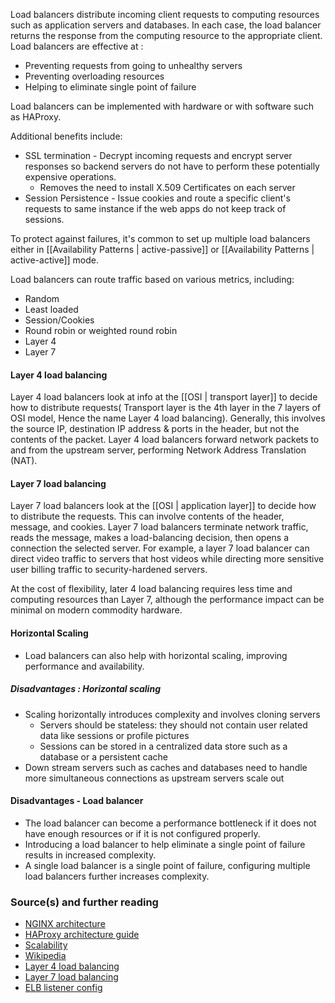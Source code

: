 Load balancers distribute incoming client requests to computing resources such as application servers and databases. In each case, the load balancer returns the response from the computing resource to the appropriate client. Load balancers are effective at : 
- Preventing requests from going to unhealthy servers
- Preventing overloading resources
- Helping to eliminate single point of failure

Load balancers can be implemented with hardware or with software such as HAProxy.

Additional benefits include:
- SSL termination - Decrypt incoming requests and encrypt server responses so backend servers do not have to perform these potentially expensive operations.
	- Removes the need to install X.509 Certificates on each server
- Session Persistence - Issue cookies and route a specific client's requests to same instance if the web apps do not keep track of sessions.

To protect against failures, it's common to set up multiple load balancers either in [[Availability Patterns | active-passive]] or  [[Availability Patterns | active-active]] mode.

Load balancers can route traffic based on various metrics, including:
- Random
- Least loaded
- Session/Cookies
- Round robin or weighted round robin
- Layer 4
- Layer 7

#### Layer 4 load balancing
Layer 4 load balancers look at info at the [[OSI | transport layer]] to decide how to distribute requests( Transport layer is the 4th layer in the 7 layers of OSI model, Hence the name Layer 4 load balancing). Generally, this involves the source IP, destination IP address & ports in the header, but not the contents of the packet. Layer 4 load balancers forward network packets to and from the upstream server, performing Network Address Translation (NAT).

#### Layer 7 load balancing
Layer 7 load balancers look at the [[OSI | application layer]] to decide how to distribute the requests. This can involve contents of the header, message, and cookies. 
Layer 7 load balancers terminate network traffic, reads the message, makes a load-balancing decision, then opens a connection the selected server. For example, a layer 7 load balancer can direct video traffic to servers that host videos while directing more sensitive user billing traffic to security-hardened servers.

At the cost of flexibility, later 4 load balancing requires less time and computing resources than Layer 7, although the performance impact can be minimal on modern commodity hardware.

#### Horizontal Scaling
- Load balancers can also help with horizontal scaling, improving performance and availability. 

##### Disadvantages : Horizontal scaling
- Scaling horizontally introduces complexity and involves cloning servers
	- Servers should be stateless: they should not contain user related data like sessions or profile pictures
	- Sessions can be stored in a centralized data store such as a database or a persistent cache
- Down stream servers such as caches and databases need to handle more simultaneous connections as upstream servers scale out

#### Disadvantages - Load balancer
- The load balancer can become a performance bottleneck if it does not have enough resources or if it is not configured properly.
- Introducing a load balancer to help eliminate a single point of failure results in increased complexity.
- A single load balancer is a single point of failure, configuring multiple load balancers further increases complexity.

### Source(s) and further reading

-   [NGINX architecture](https://www.nginx.com/blog/inside-nginx-how-we-designed-for-performance-scale/)
-   [HAProxy architecture guide](http://www.haproxy.org/download/1.2/doc/architecture.txt)
-   [Scalability](http://www.lecloud.net/post/7295452622/scalability-for-dummies-part-1-clones)
-   [Wikipedia](https://en.wikipedia.org/wiki/Load_balancing_(computing))
-   [Layer 4 load balancing](https://www.nginx.com/resources/glossary/layer-4-load-balancing/)
-   [Layer 7 load balancing](https://www.nginx.com/resources/glossary/layer-7-load-balancing/)
-   [ELB listener config](http://docs.aws.amazon.com/elasticloadbalancing/latest/classic/elb-listener-config.html)